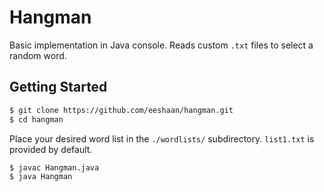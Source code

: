 # Hangman
Basic implementation in Java console. Reads custom `.txt` files to select a random word.

## Getting Started
```sh
$ git clone https://github.com/eeshaan/hangman.git
$ cd hangman
```
Place your desired word list in the `./wordlists/` subdirectory. `list1.txt` is provided by default.

``` sh
$ javac Hangman.java
$ java Hangman
```
